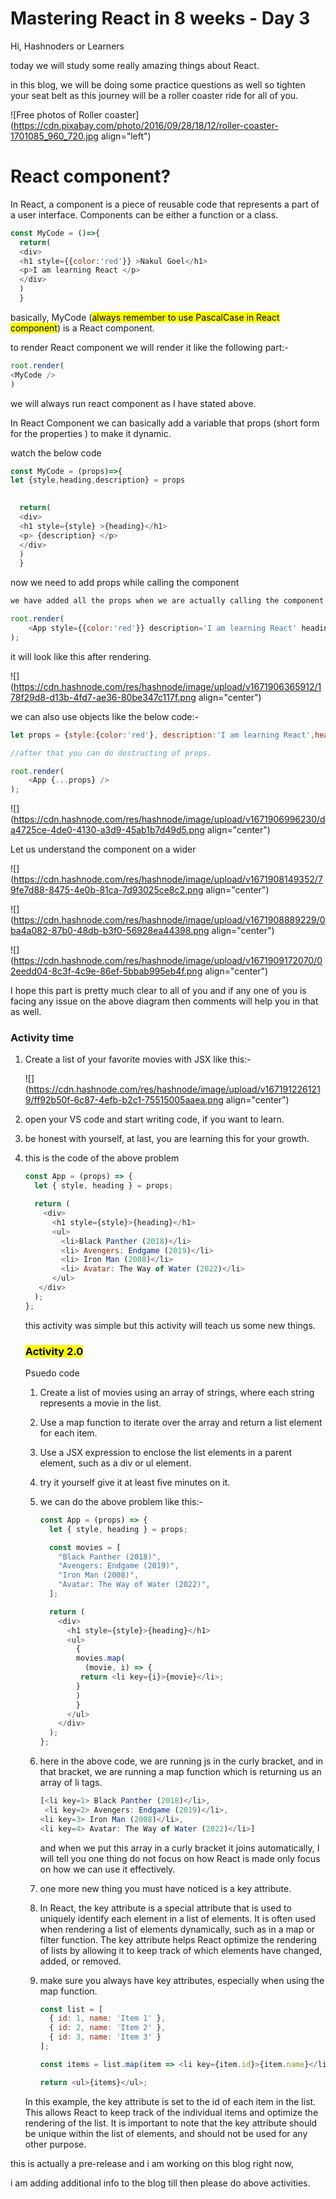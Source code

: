 # Mastering React in 8 weeks - Day 3

Hi, Hashnoders or Learners

today we will study some really amazing things about React.

in this blog, we will be doing some practice questions as well so tighten your seat belt as this journey will be a roller coaster ride for all of you.

![Free photos of Roller coaster](https://cdn.pixabay.com/photo/2016/09/28/18/12/roller-coaster-1701085_960_720.jpg align="left")

# React component?

In React, a component is a piece of reusable code that represents a part of a user interface. Components can be either a function or a class.

```javascript
const MyCode = ()=>{    
  return(
  <div>  
  <h1 style={{color:'red'}} >Nakul Goel</h1>
  <p>I am learning React </p>
  </div>
  )
  }
```

basically, MyCode (<mark>always remember to use PascalCase in React component</mark>) is a React component.

to render React component we will render it like the following part:-

```javascript
root.render(
<MyCode />
)
```

we will always run react component as I have stated above.

In React Component we can basically add a variable that props (short form for the properties ) to make it dynamic.

watch the below code

```javascript
const MyCode = (props)=>{
let {style,heading,description} = props

    
  return(
  <div>  
  <h1 style={style} >{heading}</h1>
  <p> {description} </p>
  </div>
  )
  }
```

now we need to add props while calling the component

```javascript
we have added all the props when we are actually calling the component

root.render(
    <App style={{color:'red'}} description='I am learning React' heading='Nakul Goel' />
);
```

it will look like this after rendering.

![](https://cdn.hashnode.com/res/hashnode/image/upload/v1671906365912/178f29d8-d13b-4fd7-ae36-80be347c117f.png align="center")

we can also use objects like the below code:-

```javascript
let props = {style:{color:'red'}, description:'I am learning React',heading:'Nakul Goel'}

//after that you can do destructing of props.

root.render(
    <App {...props} />
);
```

![](https://cdn.hashnode.com/res/hashnode/image/upload/v1671906996230/da4725ce-4de0-4130-a3d9-45ab1b7d49d5.png align="center")

Let us understand the component on a wider

![](https://cdn.hashnode.com/res/hashnode/image/upload/v1671908149352/79fe7d88-8475-4e0b-81ca-7d93025ce8c2.png align="center")

![](https://cdn.hashnode.com/res/hashnode/image/upload/v1671908889229/0ba4a082-87b0-48db-b3f0-56928ea44398.png align="center")

![](https://cdn.hashnode.com/res/hashnode/image/upload/v1671909172070/02eedd04-8c3f-4c9e-86ef-5bbab995eb4f.png align="center")

I hope this part is pretty much clear to all of you and if any one of you is facing any issue on the above diagram then comments will help you in that as well.

### Activity time

1. Create a list of your favorite movies with JSX like this:-
    
    ![](https://cdn.hashnode.com/res/hashnode/image/upload/v1671912261219/ff92b50f-6c87-4efb-b2c1-75515005aaea.png align="center")
    
2. open your VS code and start writing code, if you want to learn.
    
3. be honest with yourself, at last, you are learning this for your growth.
    
4. this is the code of the above problem
    
    ```javascript
    const App = (props) => {
      let { style, heading } = props;
    
      return (
        <div>
          <h1 style={style}>{heading}</h1>
          <ul>
            <li>Black Panther (2018)</li>
            <li> Avengers: Endgame (2019)</li>
            <li> Iron Man (2008)</li>
            <li> Avatar: The Way of Water (2022)</li>
          </ul>
       </div>
      );
    };
    ```
    
    this activity was simple but this activity will teach us some new things.
    
    ### <mark>Activity 2.0</mark>
    
    Psuedo code
    
    1. Create a list of movies using an array of strings, where each string represents a movie in the list.
        
    2. Use a map function to iterate over the array and return a list element for each item.
        
    3. Use a JSX expression to enclose the list elements in a parent element, such as a div or ul element.
        
    4. try it yourself give it at least five minutes on it.
        
    5. we can do the above problem like this:-
        
        ```javascript
        const App = (props) => {
          let { style, heading } = props;
        
          const movies = [
            "Black Panther (2018)",
            "Avengers: Endgame (2019)",
            "Iron Man (2008)",
            "Avatar: The Way of Water (2022)",
          ];
        
          return (
            <div>
              <h1 style={style}>{heading}</h1>
              <ul>
                {
                movies.map(
                  (movie, i) => {
                 return <li key={i}>{movie}</li>;
                }
                )
                }
              </ul>
            </div>
          );
        };
        ```
        
    6. here in the above code, we are running js in the curly bracket, and in that bracket, we are running a map function which is returning us an array of li tags.
        
        ```javascript
        [<li key=1> Black Panther (2018)</li>,
         <li key=2> Avengers: Endgame (2019)</li>,
        <li key=3> Iron Man (2008)</li>,
        <li key=4> Avatar: The Way of Water (2022)</li>]
        ```
        
        and when we put this array in a curly bracket it joins automatically, I will tell you one thing do not focus on how React is made only focus on how we can use it effectively.
        
    7. one more new thing you must have noticed is a key attribute.
        
    8. In React, the key attribute is a special attribute that is used to uniquely identify each element in a list of elements. It is often used when rendering a list of elements dynamically, such as in a map or filter function. The key attribute helps React optimize the rendering of lists by allowing it to keep track of which elements have changed, added, or removed.
        
    9. make sure you always have key attributes, especially when using the map function.
        
        ```javascript
        const list = [
          { id: 1, name: 'Item 1' },
          { id: 2, name: 'Item 2' },
          { id: 3, name: 'Item 3' }
        ];
        
        const items = list.map(item => <li key={item.id}>{item.name}</li>);
        
        return <ul>{items}</ul>;
        ```
        
    
    In this example, the key attribute is set to the id of each item in the list. This allows React to keep track of the individual items and optimize the rendering of the list. It is important to note that the key attribute should be unique within the list of elements, and should not be used for any other purpose.
    

this is actually a pre-release and i am working on this blog right now,

i am adding additional info to the blog till then please do above activities.